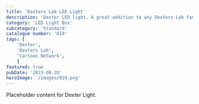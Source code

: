 ```yaml
---
title: 'Dexters Lab LED Light'
description: 'Dexter LED light. A great addition to any Dexters Lab fans game room office or bedroom'
category: 'LED Light Box'
subcategory: 'Standard'
catalogue number: '010'
tags: [
    'Dexter', 
    'Dexters Lab',
    'Cartoon Network', 
    ]
featured: true
pubDate: '2023-08-20'
heroImage: '/images/010.png'
---
```


Placeholder content for Dexter Light.